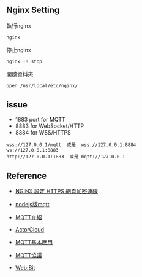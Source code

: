 ## Nginx Setting
執行nginx
```bash
nginx
```
停止nginx
```bash
nginx -s stop
```
開啟資料夾
```bash
open /usr/local/etc/nginx/
```

## issue
- 1883 port for MQTT
- 8883 for WebSocket/HTTP
- 8884 for WSS/HTTPS

```
wss://127.0.0.1/mqtt  或是  wss://127.0.0.1:8884    
ws://127.0.0.1:8883
http://127.0.0.1:1883  或是 mqtt://127.0.0.1
```



## Reference
- [NGINX 設定 HTTPS 網頁加密連線](https://blog.gtwang.org/linux/nginx-create-and-install-ssl-certificate-on-ubuntu-linux/)
- [nodejs版mqtt](https://www.twblogs.net/a/5bc0f3e92b717711c9241068)
- [MQTT介紹](https://www.twblogs.net/a/5db43a54bd9eee310ee6b811)
- [ActorCloud](https://docs.actorcloud.io/zh/)
- [MQTT基本應用](https://www.twblogs.net/a/5db43a54bd9eee310ee6b811)
- [MQTT協議](https://www.twblogs.net/a/5db49906bd9eee310ee6bae1)

- [Web:Bit](https://webbit.webduino.io/blockly/?demo=default#lRQ2LLN26jDqG)